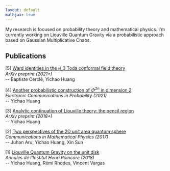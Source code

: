 ```yaml
---
layout: default
mathjax: true
---
```


My research is focused on probability theory and mathematical physics. I'm currently working on Liouville Quantum Gravity via a probabilistic approach based on Gaussian Multiplicative Chaos.

## Publications

[5] [Ward identities in the $\mathfrak{sl}\_{3}$ Toda conformal field theory](https://arxiv.org/abs/2105.01362)  
_ArXiv preprint (2021+)_  
-- Baptiste Cerclé, Yichao Huang

[4] [Another probabilistic construction of $\Phi^{2n}$ in dimension 2](http://arxiv.org/abs/2003.12535)  
_Electronic Communications in Probability (2021)_  
-- Yichao Huang

[3] [Analytic continuation of Liouville theory: the pencil region](https://arxiv.org/abs/1809.08650)  
_ArXiv preprint (2018+)_  
-- Yichao Huang

[2] [Two perspectives of the 2D unit area quantum sphere](http://arxiv.org/abs/1512.06190)  
_Communications in Mathematical Physics (2017)_  
-- Juhan Aru, Yichao Huang, Xin Sun

[1] [Liouville Quantum Gravity on the unit disk](http://arxiv.org/abs/1502.04343)  
_Annales de l'Institut Henri Poincaré (2018)_  
-- Yichao Huang, Rémi Rhodes, Vincent Vargas
